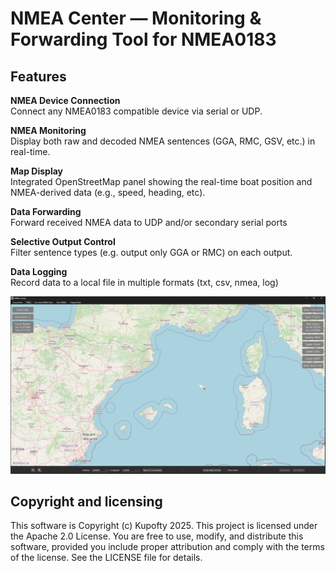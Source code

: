 # NMEA Center — Monitoring & Forwarding Tool for NMEA0183

## Features 

**NMEA Device Connection**  
Connect any NMEA0183 compatible device via serial or UDP.

**NMEA Monitoring**  
Display both raw and decoded NMEA sentences (GGA, RMC, GSV, etc.) in real-time.

**Map Display**  
Integrated OpenStreetMap panel showing the real-time boat position and NMEA-derived data (e.g., speed, heading, etc).

**Data Forwarding**  
Forward received NMEA data to UDP and/or secondary serial ports
     
**Selective Output Control**  
Filter sentence types (e.g. output only GGA or RMC) on each output.

**Data Logging**  
Record data to a local file in multiple formats (txt, csv, nmea, log)

![NMEA Center Screenshot](resources/pictures/git_repo/map_view.png)


## Copyright and licensing

This software is Copyright (c) Kupofty 2025. 
This project is licensed under the Apache 2.0 License. 
You are free to use, modify, and distribute this software, provided you include proper attribution and comply with the terms of the license.
See the LICENSE file for details.